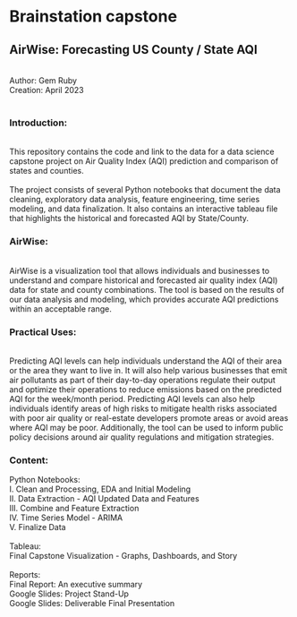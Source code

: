 # Brainstation capstone
## AirWise: Forecasting US County / State AQI 
<br/>
Author: Gem Ruby
<br/>
Creation: April 2023
<br/>
<br/>

### Introduction:
<br/> 
This repository contains the code and link to the data for a data science capstone project on Air Quality Index (AQI) prediction and comparison of states and counties.
<br/>
<br/>
The project consists of several Python notebooks that document the data cleaning, exploratory data analysis, feature engineering, time series modeling, and data finalization.
It also contains an interactive tableau file that highlights the historical and forecasted AQI by State/County.
<br/>

### AirWise:
<br/>
AirWise is a visualization tool that allows individuals and businesses to understand and compare historical and forecasted air quality index (AQI) data for state and county combinations. The tool is based on the results of our data analysis and modeling, which provides accurate AQI predictions within an acceptable range.
<br/>

### Practical Uses:
<br/>
Predicting AQI levels can help individuals understand the AQI of their area or the area they want to live in. It will also help various businesses that emit air pollutants as part of their day-to-day operations regulate their output and optimize their operations to reduce emissions based on the predicted AQI for the week/month period. Predicting AQI levels can also help individuals identify areas of high risks to mitigate health risks associated with poor air quality or real-estate developers promote areas or avoid areas where AQI may be poor. Additionally, the tool can be used to inform public policy decisions around air quality regulations and mitigation strategies.
<br/>

### Content:
Python Notebooks:
<br/>
I. Clean and Processing, EDA and Initial Modeling
<br/>
II. Data Extraction - AQI Updated Data and Features
<br/>
III. Combine and Feature Extraction
<br/>
IV. Time Series Model - ARIMA
<br/>
V. Finalize Data
<br/>
<br/>
Tableau:
<br/>
Final Capstone Visualization - Graphs, Dashboards, and Story
<br/>
<br/>
Reports:
<br/>
Final Report: An executive summary
<br/>
Google Slides: Project Stand-Up
<br/>
Google Slides: Deliverable Final Presentation
<br/>
<br/>

